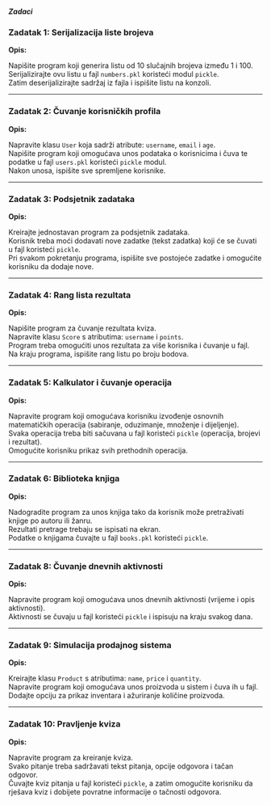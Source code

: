 ##### Zadaci

### **Zadatak 1: Serijalizacija liste brojeva**

**Opis:**

Napišite program koji generira listu od 10 slučajnih brojeva između 1 i 100.  
Serijalizirajte ovu listu u fajl `numbers.pkl` koristeći modul `pickle`.  
Zatim deserijalizirajte sadržaj iz fajla i ispišite listu na konzoli.

---

### **Zadatak 2: Čuvanje korisničkih profila**

**Opis:**

Napravite klasu `User` koja sadrži atribute: `username`, `email` i `age`.  
Napišite program koji omogućava unos podataka o korisnicima i čuva te podatke u fajl `users.pkl` koristeći `pickle` modul.  
Nakon unosa, ispišite sve spremljene korisnike.

---

### **Zadatak 3: Podsjetnik zadataka**

**Opis:**

Kreirajte jednostavan program za podsjetnik zadataka.  
Korisnik treba moći dodavati nove zadatke (tekst zadatka) koji će se čuvati u fajl koristeći `pickle`.  
Pri svakom pokretanju programa, ispišite sve postojeće zadatke i omogućite korisniku da dodaje nove.

---

### **Zadatak 4: Rang lista rezultata**

**Opis:**

Napišite program za čuvanje rezultata kviza.  
Napravite klasu `Score` s atributima: `username` i `points`.  
Program treba omogućiti unos rezultata za više korisnika i čuvanje u fajl.  
Na kraju programa, ispišite rang listu po broju bodova.

---

### **Zadatak 5: Kalkulator i čuvanje operacija**

**Opis:**

Napravite program koji omogućava korisniku izvođenje osnovnih matematičkih operacija (sabiranje, oduzimanje, množenje i dijeljenje).  
Svaka operacija treba biti sačuvana u fajl koristeći `pickle` (operacija, brojevi i rezultat).  
Omogućite korisniku prikaz svih prethodnih operacija.

---

### **Zadatak 6: Biblioteka knjiga**

**Opis:**

Nadogradite program za unos knjiga tako da korisnik može pretraživati knjige po autoru ili žanru.  
Rezultati pretrage trebaju se ispisati na ekran.  
Podatke o knjigama čuvajte u fajl `books.pkl` koristeći `pickle`.

---

### **Zadatak 8: Čuvanje dnevnih aktivnosti**

**Opis:**

Napravite program koji omogućava unos dnevnih aktivnosti (vrijeme i opis aktivnosti).  
Aktivnosti se čuvaju u fajl koristeći `pickle` i ispisuju na kraju svakog dana.

---

### **Zadatak 9: Simulacija prodajnog sistema**

**Opis:**

Kreirajte klasu `Product` s atributima: `name`, `price` i `quantity`.  
Napravite program koji omogućava unos proizvoda u sistem i čuva ih u fajl.  
Dodajte opciju za prikaz inventara i ažuriranje količine proizvoda.

---

### **Zadatak 10: Pravljenje kviza**

**Opis:**

Napravite program za kreiranje kviza.  
Svako pitanje treba sadržavati tekst pitanja, opcije odgovora i tačan odgovor.  
Čuvajte kviz pitanja u fajl koristeći `pickle`, a zatim omogućite korisniku da rješava kviz i dobijete povratne informacije o tačnosti odgovora.
